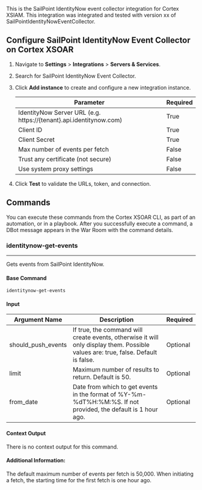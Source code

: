 This is the SailPoint IdentityNow event collector integration for Cortex XSIAM.
This integration was integrated and tested with version xx of SailPointIdentityNowEventCollector.

## Configure SailPoint IdentityNow Event Collector on Cortex XSOAR

1. Navigate to **Settings** > **Integrations** > **Servers & Services**.
2. Search for SailPoint IdentityNow Event Collector.
3. Click **Add instance** to create and configure a new integration instance.

    | **Parameter** | **Required** |
    | --- | --- |
    | IdentityNow Server URL (e.g. https://{tenant}.api.identitynow.com) | True |
    | Client ID | True |
    | Client Secret | True |
    | Max number of events per fetch | False |
    | Trust any certificate (not secure) | False |
    | Use system proxy settings | False |

4. Click **Test** to validate the URLs, token, and connection.

## Commands

You can execute these commands from the Cortex XSOAR CLI, as part of an automation, or in a playbook.
After you successfully execute a command, a DBot message appears in the War Room with the command details.

### identitynow-get-events

***
Gets events from SailPoint IdentityNow.

#### Base Command

`identitynow-get-events`

#### Input

| **Argument Name** | **Description** | **Required** |
| --- | --- | --- |
| should_push_events | If true, the command will create events, otherwise it will only display them. Possible values are: true, false. Default is false. | Optional | 
| limit | Maximum number of results to return. Default is 50. | Optional | 
| from_date | Date from which to get events in the format of %Y-%m-%dT%H:%M:%S. If not provided, the default is 1 hour ago. | Optional | 

#### Context Output

There is no context output for this command.

#### Additional Information:
The default maximum number of events per fetch is 50,000.
When initiating a fetch, the starting time for the first fetch is one hour ago.